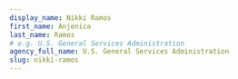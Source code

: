 ```yaml
---
display_name: Nikki Ramos
first_name: Anjenica
last_name: Ramos
# e.g. U.S. General Services Administration
agency_full_name: U.S. General Services Administration
slug: nikki-ramos
---
```

